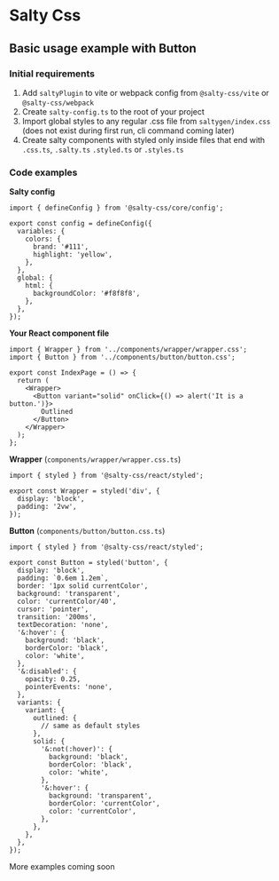 # Salty Css

## Basic usage example with Button

### Initial requirements

1. Add `saltyPlugin` to vite or webpack config from `@salty-css/vite` or `@salty-css/webpack`
2. Create `salty-config.ts` to the root of your project
3. Import global styles to any regular .css file from `saltygen/index.css` (does not exist during first run, cli command coming later)
4. Create salty components with styled only inside files that end with `.css.ts`, `.salty.ts` `.styled.ts` or `.styles.ts`

### Code examples

**Salty config**

```tsx
import { defineConfig } from '@salty-css/core/config';

export const config = defineConfig({
  variables: {
    colors: {
      brand: '#111',
      highlight: 'yellow',
    },
  },
  global: {
    html: {
      backgroundColor: '#f8f8f8',
    },
  },
});
```

**Your React component file**

```tsx
import { Wrapper } from '../components/wrapper/wrapper.css';
import { Button } from '../components/button/button.css';

export const IndexPage = () => {
  return (
    <Wrapper>
      <Button variant="solid" onClick={() => alert('It is a button.')}>
        Outlined
      </Button>
    </Wrapper>
  );
};
```

**Wrapper** (`components/wrapper/wrapper.css.ts`)

```tsx
import { styled } from '@salty-css/react/styled';

export const Wrapper = styled('div', {
  display: 'block',
  padding: '2vw',
});
```

**Button** (`components/button/button.css.ts`)

```tsx
import { styled } from '@salty-css/react/styled';

export const Button = styled('button', {
  display: 'block',
  padding: `0.6em 1.2em`,
  border: '1px solid currentColor',
  background: 'transparent',
  color: 'currentColor/40',
  cursor: 'pointer',
  transition: '200ms',
  textDecoration: 'none',
  '&:hover': {
    background: 'black',
    borderColor: 'black',
    color: 'white',
  },
  '&:disabled': {
    opacity: 0.25,
    pointerEvents: 'none',
  },
  variants: {
    variant: {
      outlined: {
        // same as default styles
      },
      solid: {
        '&:not(:hover)': {
          background: 'black',
          borderColor: 'black',
          color: 'white',
        },
        '&:hover': {
          background: 'transparent',
          borderColor: 'currentColor',
          color: 'currentColor',
        },
      },
    },
  },
});
```

More examples coming soon
